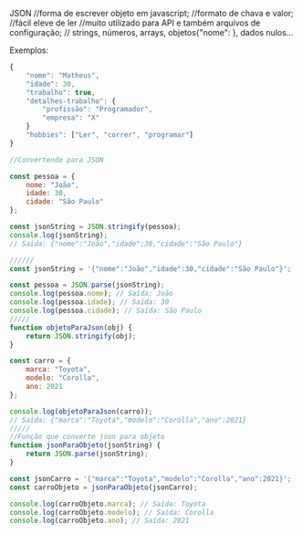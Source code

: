 JSON
//forma de escrever objeto em javascript;
//formato de chava e valor;
//fácil eleve de ler
//muito utilizado para API  e também arquivos de configuração;
// strings, números, arrays, objetos{"nome": }, dados nulos...

Exemplos:
``````javascript
{
    "nome": "Matheus",
    "idade": 30,
    "trabalho": true,
    "detalhes-trabalho": {
        "profissão": "Programador",
        "empresa": "X"
    }
    "hobbies": ["Ler", "correr", "programar"]
}

//Convertendo para JSON

const pessoa = {
    nome: "João",
    idade: 30,
    cidade: "São Paulo"
};

const jsonString = JSON.stringify(pessoa);
console.log(jsonString);
// Saída: {"nome":"João","idade":30,"cidade":"São Paulo"}

//////
const jsonString = '{"nome":"João","idade":30,"cidade":"São Paulo"}';

const pessoa = JSON.parse(jsonString);
console.log(pessoa.nome); // Saída: João
console.log(pessoa.idade); // Saída: 30
console.log(pessoa.cidade); // Saída: São Paulo
/////
function objetoParaJson(obj) {
    return JSON.stringify(obj);
}

const carro = {
    marca: "Toyota",
    modelo: "Corolla",
    ano: 2021
};

console.log(objetoParaJson(carro));
// Saída: {"marca":"Toyota","modelo":"Corolla","ano":2021}
/////
//Função que converte json para objeto 
function jsonParaObjeto(jsonString) {
    return JSON.parse(jsonString);
}

const jsonCarro = '{"marca":"Toyota","modelo":"Corolla","ano":2021}';
const carroObjeto = jsonParaObjeto(jsonCarro);

console.log(carroObjeto.marca); // Saída: Toyota
console.log(carroObjeto.modelo); // Saída: Corolla
console.log(carroObjeto.ano); // Saída: 2021


``````
